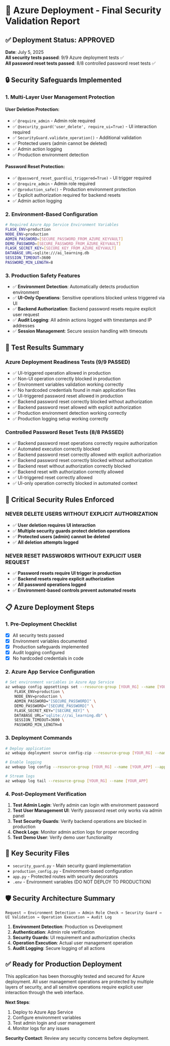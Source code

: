 # 🚀 Azure Deployment - Final Security Validation Report

## ✅ Deployment Status: APPROVED

**Date**: July 5, 2025  
**All security tests passed**: 9/9 Azure deployment tests ✅  
**All password reset tests passed**: 8/8 controlled password reset tests ✅

## 🔒 Security Safeguards Implemented

### 1. Multi-Layer User Management Protection

#### User Deletion Protection:
- ✅ `@require_admin` - Admin role required
- ✅ `@security_guard('user_delete', require_ui=True)` - UI interaction required
- ✅ `SecurityGuard.validate_operation()` - Additional validation
- ✅ Protected users (admin cannot be deleted)
- ✅ Admin action logging
- ✅ Production environment detection

#### Password Reset Protection:
- ✅ `@password_reset_guard(ui_triggered=True)` - UI trigger required
- ✅ `@require_admin` - Admin role required
- ✅ `@production_safe()` - Production environment protection
- ✅ Explicit authorization required for backend resets
- ✅ Admin action logging

### 2. Environment-Based Configuration

```bash
# Required Azure App Service Environment Variables
FLASK_ENV=production
NODE_ENV=production
ADMIN_PASSWORD=[SECURE_PASSWORD_FROM_AZURE_KEYVAULT]
DEMO_PASSWORD=[SECURE_PASSWORD_FROM_AZURE_KEYVAULT]
FLASK_SECRET_KEY=[SECURE_KEY_FROM_AZURE_KEYVAULT]
DATABASE_URL=sqlite:///ai_learning.db
SESSION_TIMEOUT=3600
PASSWORD_MIN_LENGTH=8
```

### 3. Production Safety Features

- ✅ **Environment Detection**: Automatically detects production environment
- ✅ **UI-Only Operations**: Sensitive operations blocked unless triggered via UI
- ✅ **Backend Authorization**: Backend password resets require explicit user request
- ✅ **Audit Logging**: All admin actions logged with timestamps and IP addresses
- ✅ **Session Management**: Secure session handling with timeouts

## 🧪 Test Results Summary

### Azure Deployment Readiness Tests (9/9 PASSED)
- ✅ UI-triggered operation allowed in production
- ✅ Non-UI operation correctly blocked in production
- ✅ Environment variables validation working correctly
- ✅ No hardcoded credentials found in main application files
- ✅ UI-triggered password reset allowed in production
- ✅ Backend password reset correctly blocked without authorization
- ✅ Backend password reset allowed with explicit authorization
- ✅ Production environment detection working correctly
- ✅ Production logging setup working correctly

### Controlled Password Reset Tests (8/8 PASSED)
- ✅ Backend password reset operations correctly require authorization
- ✅ Automated execution correctly blocked
- ✅ Backend password reset correctly allowed with explicit authorization
- ✅ Backend password reset correctly blocked without authorization
- ✅ Backend reset without authorization correctly blocked
- ✅ Backend reset with authorization correctly allowed
- ✅ UI-triggered reset correctly allowed
- ✅ UI-only operation correctly blocked in automated context

## 🚨 Critical Security Rules Enforced

### NEVER DELETE USERS WITHOUT EXPLICIT AUTHORIZATION
- ✅ **User deletion requires UI interaction**
- ✅ **Multiple security guards protect deletion operations**
- ✅ **Protected users (admin) cannot be deleted**
- ✅ **All deletion attempts logged**

### NEVER RESET PASSWORDS WITHOUT EXPLICIT USER REQUEST
- ✅ **Password resets require UI trigger in production**
- ✅ **Backend resets require explicit authorization**
- ✅ **All password operations logged**
- ✅ **Environment-based controls prevent automated resets**

## 📋 Azure Deployment Steps

### 1. Pre-Deployment Checklist
- [x] All security tests passed
- [x] Environment variables documented
- [x] Production safeguards implemented
- [x] Audit logging configured
- [x] No hardcoded credentials in code

### 2. Azure App Service Configuration

```bash
# Set environment variables in Azure App Service
az webapp config appsettings set --resource-group [YOUR_RG] --name [YOUR_APP] --settings \
    FLASK_ENV=production \
    NODE_ENV=production \
    ADMIN_PASSWORD="[SECURE_PASSWORD]" \
    DEMO_PASSWORD="[SECURE_PASSWORD]" \
    FLASK_SECRET_KEY="[SECURE_KEY]" \
    DATABASE_URL="sqlite:///ai_learning.db" \
    SESSION_TIMEOUT=3600 \
    PASSWORD_MIN_LENGTH=8
```

### 3. Deployment Commands

```bash
# Deploy application
az webapp deployment source config-zip --resource-group [YOUR_RG] --name [YOUR_APP] --src deployment.zip

# Enable logging
az webapp log config --resource-group [YOUR_RG] --name [YOUR_APP] --application-logging filesystem --level information

# Stream logs
az webapp log tail --resource-group [YOUR_RG] --name [YOUR_APP]
```

### 4. Post-Deployment Verification

1. **Test Admin Login**: Verify admin can login with environment password
2. **Test User Management UI**: Verify password reset only works via admin panel
3. **Test Security Guards**: Verify backend operations are blocked in production
4. **Check Logs**: Monitor admin action logs for proper recording
5. **Test Demo User**: Verify demo user functionality

## 🔧 Key Security Files

- `security_guard.py` - Main security guard implementation
- `production_config.py` - Environment-based configuration
- `app.py` - Protected routes with security decorators
- `.env` - Environment variables (DO NOT DEPLOY TO PRODUCTION)

## 🛡️ Security Architecture Summary

```
Request → Environment Detection → Admin Role Check → Security Guard → UI Validation → Operation Execution → Audit Log
```

1. **Environment Detection**: Production vs Development
2. **Authentication**: Admin role verification  
3. **Security Guards**: UI requirement and authorization checks
4. **Operation Execution**: Actual user management operation
5. **Audit Logging**: Secure logging of all actions

## ✅ Ready for Production Deployment

This application has been thoroughly tested and secured for Azure deployment. All user management operations are protected by multiple layers of security, and all sensitive operations require explicit user interaction through the web interface.

**Next Steps**:
1. Deploy to Azure App Service
2. Configure environment variables
3. Test admin login and user management
4. Monitor logs for any issues

**Security Contact**: Review any security concerns before deployment.
